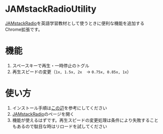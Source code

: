 # JAMstackRadioUtility

[JAMstackRadio](https://www.heavybit.com/library/podcasts/jamstack-radio/)を英語学習教材として使うときに便利な機能を追加するChrome拡張です。

# 機能

1. スペースキーで再生・一時停止のトグル
2. 再生スピードの変更（`1x, 1.5x, 2x`　→ `0.75x, 0.85x, 1x`）

# 使い方

1. インストール手順は[この辺](https://support.google.com/chrome/a/answer/2714278?hl=ja)を参考にしてください
2. [JAMstackRadio](https://www.heavybit.com/library/podcasts/jamstack-radio/)のページを開く
3. 機能が使えるはずです。再生スピードの変更処理は条件により失敗することもあるので駄目な時はリロードを試してください
